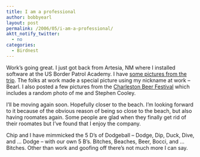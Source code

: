 ```yaml
---
title: I am a professional
author: bobbyearl
layout: post
permalink: /2006/05/i-am-a-professional/
aktt_notify_twitter:
  - no
categories:
  - Birdnest
---
```

Work&#8217;s going great. I just got back from Artesia, NM where I installed software at the US Border Patrol Academy. I have [some pictures from the trip][1]. The folks at work made a special picture using my nickname at work &#8211; Bearl. I also posted a few pictures from the [Charleston Beer Festival][2] which includes a random photo of me and Stephen Cooley. 

I&#8217;ll be moving again soon. Hopefully closer to the beach. I&#8217;m looking forward to it because of the obvious reason of being so close to the beach, but also having roomates again. Some people are glad when they finally get rid of their roomates but I&#8217;ve found that I enjoy the company. 

Chip and I have mimmicked the 5 D&#8217;s of Dodgeball &#8211; Dodge, Dip, Duck, Dive, and &#8230; Dodge &#8211; with our own 5 B&#8217;s. Bitches, Beaches, Beer, Bocci, and &#8230; Bitches. Other than work and goofing off there&#8217;s not much more I can say.

 [1]: http://www.birdnest.org/earlr1/snapshots/2006%20US%20Border%20Patrol%20-%20Artesia%20NM/default.aspx
 [2]: http://www.birdnest.org/earlr1/snapshots/2006%20Charleston%20Beer%20Festival/default.aspx